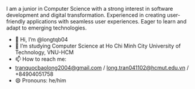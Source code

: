 I am a junior in Computer Science with a strong interest in software development and digital transformation. Experienced in creating user-friendly applications with seamless user experiences. Eager to learn and adapt to emerging technologies.

- 👋 Hi, I’m @longtqb04
- 🌱 I’m studying Computer Science at Ho Chi Minh City University of Technology, VNU-HCM
- 📫 How to reach me:
- tranquocbaolong2004@gmail.com / long.tran041102@hcmut.edu.vn / +84904051758
- 😄 Pronouns: he/him

<!---
longtqb04/longtqb04 is a ✨ special ✨ repository because its `README.md` (this file) appears on your GitHub profile.
You can click the Preview link to take a look at your changes.
--->
